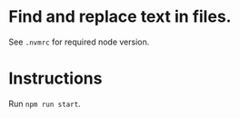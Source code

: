 # Find and replace text in files.

See `.nvmrc` for required node version.

# Instructions

Run `npm run start`.